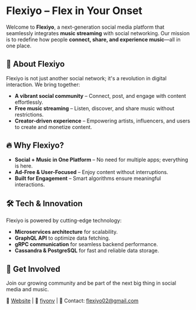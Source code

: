 # Flexiyo – Flex in Your Onset

Welcome to **Flexiyo**, a next-generation social media platform that seamlessly integrates **music streaming** with social networking. Our mission is to redefine how people **connect, share, and experience music**—all in one place.

## 🚀 About Flexiyo
Flexiyo is not just another social network; it's a revolution in digital interaction. We bring together:
- **A vibrant social community** – Connect, post, and engage with content effortlessly.
- **Free music streaming** – Listen, discover, and share music without restrictions.
- **Creator-driven experience** – Empowering artists, influencers, and users to create and monetize content.

## 🔥 Why Flexiyo?
- **Social + Music in One Platform** – No need for multiple apps; everything is here.
- **Ad-Free & User-Focused** – Enjoy content without interruptions.
- **Built for Engagement** – Smart algorithms ensure meaningful interactions.

## 🛠️ Tech & Innovation
Flexiyo is powered by cutting-edge technology:
- **Microservices architecture** for scalability.
- **GraphQL API** to optimize data fetching.
- **gRPC communication** for seamless backend performance.
- **Cassandra & PostgreSQL** for fast and reliable data storage.

## 📢 Get Involved
Join our growing community and be part of the next big thing in social media and music.

🔗 [Website](https://flexiyo.web,app)  |  📱 [fiyonv](https://github.com/flexiyo/fiyonv)  |  📩 Contact: flexiyo02@gmail.com
